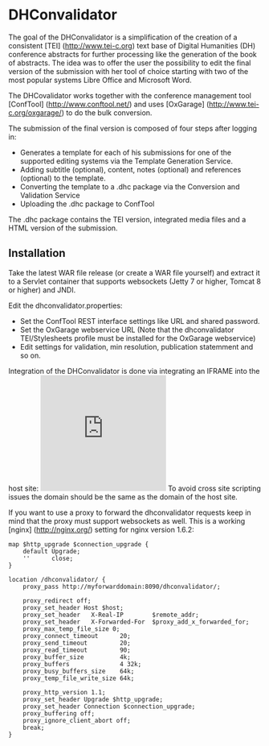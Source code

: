 DHConvalidator
==============

The goal of the DHConvalidator is a simplification of the creation of a consistent [TEI] (http://www.tei-c.org) text base of Digital Humanities (DH) conference abstracts for further processing like the generation of the book of abstracts. The idea was to offer the user the possibility to edit the final version of the submission with her tool of choice starting with two of the most popular systems Libre Office and Microsoft Word. 

The DHCovalidator works together with the conference management tool [ConfTool] (http://www.conftool.net/) and uses [OxGarage] (http://www.tei-c.org/oxgarage/) to do the bulk conversion.

The submission of the final version is composed of four steps after logging in:

- Generates a template for each of his submissions for one of the supported editing systems via the Template Generation Service.
- Adding subtitle (optional), content, notes (optional) and references (optional) to the template.
- Converting the template to a .dhc package via the Conversion and Validation Service
- Uploading the .dhc package to ConfTool

The .dhc package contains the TEI version, integrated media files and a HTML version of the submission.

Installation
------------
Take the latest WAR file release (or create a WAR file yourself) and extract it to a Servlet container that supports websockets (Jetty 7 or higher, Tomcat 8 or higher) and JNDI. 

Edit the dhconvalidator.properties:
- Set the ConfTool REST interface settings like URL and shared password. 
- Set the OxGarage webservice URL (Note that the dhconvalidator TEI/Stylesheets profile must be installed for the OxGarage webservice)
- Edit settings for validation, min resolution, publication statemment and so on.

Integration of the DHConvalidator is done via integrating an IFRAME into the host site:
	<iframe src="http://mydomain/dhconvalidator/" height="230" width="250" frameborder="0"></iframe>
To avoid cross site scripting issues the domain should be the same as the domain of the host site. 

If you want to use a proxy to forward the dhconvalidator requests keep in mind that the proxy must support websockets as well.
This is a working [nginx] (http://nginx.org/) setting for nginx version 1.6.2:

	map $http_upgrade $connection_upgrade {
        default Upgrade;
        ''      close;
	}

	location /dhconvalidator/ {
		proxy_pass http://myforwarddomain:8090/dhconvalidator/;

		proxy_redirect off;
		proxy_set_header Host $host;
		proxy_set_header   X-Real-IP        $remote_addr;
		proxy_set_header   X-Forwarded-For  $proxy_add_x_forwarded_for;
		proxy_max_temp_file_size 0;
		proxy_connect_timeout      20;
		proxy_send_timeout         20;
		proxy_read_timeout         90;
		proxy_buffer_size          4k;
		proxy_buffers              4 32k;
		proxy_busy_buffers_size    64k;
		proxy_temp_file_write_size 64k;

		proxy_http_version 1.1;
		proxy_set_header Upgrade $http_upgrade;
		proxy_set_header Connection $connection_upgrade;
		proxy_buffering off;
		proxy_ignore_client_abort off;
		break;
	}




